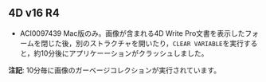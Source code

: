 4D v16 R4
---

* ACI0097439 Mac版のみ。画像が含まれる4D Write Pro文書を表示したフォームを閉じた後，別のストラクチャを開いたり，``CLEAR VARIABLE``を実行すると，約10分後にアプリケーーションがクラッシュしました。

**注記**: 10分毎に画像のガーベージコレクションが実行されています。
